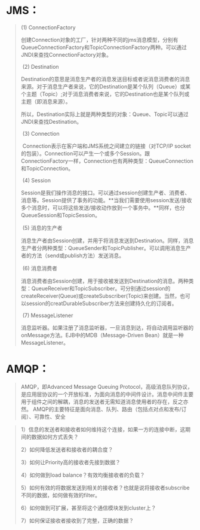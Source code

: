 # JMS：

> (1) ConnectionFactory
>
> ​              创建Connection对象的工厂，针对两种不同的jms消息模型，分别有QueueConnectionFactory和TopicConnectionFactory两种。可以通过JNDI来查找ConnectionFactory对象。
>
> ​            (2) Destination
>
> ​            Destination的意思是消息生产者的消息发送目标或者说消息消费者的消息来源。对于消息生产者来说，它的Destination是某个队列（Queue）或某个主题（Topic）;对于消息消费者来说，它的Destination也是某个队列或主题（即消息来源）。
>
> ​            所以，Destination实际上就是两种类型的对象：Queue、Topic可以通过JNDI来查找Destination。
>
> ​            (3) Connection
>
> ​            Connection表示在客户端和JMS系统之间建立的链接（对TCP/IP socket的包装）。Connection可以产生一个或多个Session。跟ConnectionFactory一样，Connection也有两种类型：QueueConnection和TopicConnection。
>
> ​            (4) Session
>
> ​            Session是我们操作消息的接口。可以通过session创建生产者、消费者、消息等。Session提供了事务的功能。**当我们需要使用session发送/接收多个消息时，可以将这些发送/接收动作放到一个事务中。**同样，也分QueueSession和TopicSession。
>
> ​            (5) 消息的生产者
>
> ​            消息生产者由Session创建，并用于将消息发送到Destination。同样，消息生产者分两种类型：QueueSender和TopicPublisher。可以调用消息生产者的方法（send或publish方法）发送消息。
>
> ​            (6) 消息消费者
>
> ​            消息消费者由Session创建，用于接收被发送到Destination的消息。两种类型：QueueReceiver和TopicSubscriber。可分别通过session的createReceiver(Queue)或createSubscriber(Topic)来创建。当然，也可以session的creatDurableSubscriber方法来创建持久化的订阅者。
>
> ​            (7) MessageListener
>
> ​           消息监听器。如果注册了消息监听器，一旦消息到达，将自动调用监听器的onMessage方法。EJB中的MDB（Message-Driven Bean）就是一种MessageListener。



# AMQP：

> AMQP，即Advanced Message Queuing Protocol，高级消息队列协议，是应用层协议的一个开放标准，为面向消息的中间件设计。消息中间件主要用于组件之间的解耦，消息的发送者无需知道消息使用者的存在，反之亦然。 AMQP的主要特征是面向消息、队列、路由（包括点对点和发布/订阅）、可靠性、安全 



> 1）信息的发送者和接收者如何维持这个连接，如果一方的连接中断，这期间的数据如何方式丢失？
>
> 2）如何降低发送者和接收者的耦合度？ 
>
> 3）如何让Priority高的接收者先接到数据？ 
>
> 4）如何做到load balance？有效均衡接收者的负载？ 
>
> 5）如何有效的将数据发送到相关的接收者？也就是说将接收者subscribe 不同的数据，如何做有效的filter。 
>
> 6）如何做到可扩展，甚至将这个通信模块发到cluster上？ 
>
> 7）如何保证接收者接收到了完整，正确的数据？ 
